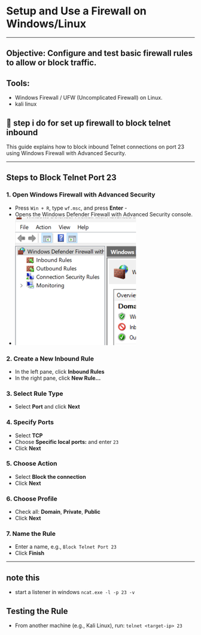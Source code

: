 # Setup and Use a Firewall on Windows/Linux
---
##  Objective: Configure and test basic firewall rules to allow or block traffic.

##  Tools: 
-  Windows Firewall / UFW (Uncomplicated Firewall) on Linux.
-  kali linux


## 👣 step i do for set up firewall to block telnet inbound


This guide explains how to block inbound Telnet connections on port 23 using Windows Firewall with Advanced Security.

---

## Steps to Block Telnet Port 23

### 1. Open Windows Firewall with Advanced Security
- Press `Win + R`, type `wf.msc`, and press **Enter** -
- Opens the Windows Defender Firewall with Advanced Security console.
- ![firewall tab](images/firewall%20first%20page.png)


### 2. Create a New Inbound Rule
- In the left pane, click **Inbound Rules**  
- In the right pane, click **New Rule...**

### 3. Select Rule Type
- Select **Port** and click **Next**

### 4. Specify Ports
- Select **TCP**  
- Choose **Specific local ports:** and enter `23`  
- Click **Next**

### 5. Choose Action
- Select **Block the connection**  
- Click **Next**

### 6. Choose Profile
- Check all: **Domain**, **Private**, **Public**  
- Click **Next**

### 7. Name the Rule
- Enter a name, e.g., `Block Telnet Port 23`  
- Click **Finish**

---
## note this 
- start a listener in windows  `ncat.exe -l -p 23 -v`


## Testing the Rule

- From another machine (e.g., Kali Linux), run: `telnet <target-ip> 23`   

